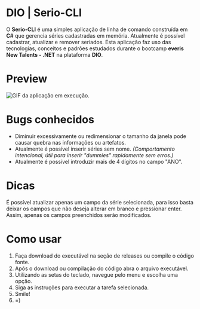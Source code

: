 
#  DIO | Serio-CLI

 O **Serio-CLI** é uma simples aplicação de linha de comando construída em **C#** que gerencia séries cadastradas em memória. Atualmente é possível cadastrar, atualizar e remover seriados. Esta aplicação faz uso das tecnologias, conceitos e padrões estudados durante o bootcamp  **everis New Talents - .NET** na plataforma **DIO**.
 # Preview
 ![GIF da aplicação em execução.](https://media.giphy.com/media/9unpcuDQrA19X5WrHy/giphy.gif)
 
 # Bugs conhecidos
 
 - Diminuir excessivamente ou redimensionar o tamanho da janela pode causar quebra nas informações ou artefatos. 
 - Atualmente é possível inserir séries sem nome. *(Comportamento intencional, útil para inserir "dummies" rapidamente sem erros.)*
 - Atualmente é possível introduzir mais de 4 dígitos no campo "ANO".

# Dicas
É possível atualizar apenas um campo da série selecionada, para isso basta deixar os campos que não deseja alterar em branco e pressionar enter. Assim, apenas os campos preenchidos serão modificados.
#  Como usar
 1. Faça download do executável na seção de releases ou compile o código fonte.
 2. Após o download ou compilação do código abra o arquivo executável.
3. Utilizando as setas do teclado, navegue pelo menu e escolha uma opção.
4. Siga as instruções para executar a tarefa selecionada.
5. Smile! 
6. =)

